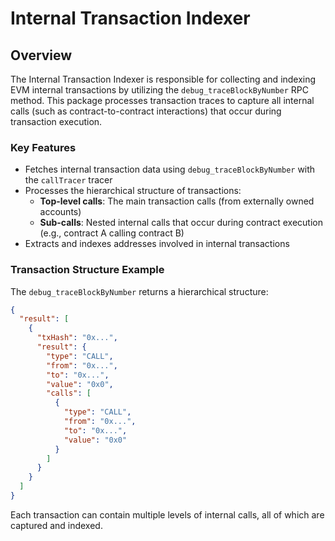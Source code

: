 # Internal Transaction Indexer

## Overview

The Internal Transaction Indexer is responsible for collecting and indexing EVM internal transactions by utilizing the `debug_traceBlockByNumber` RPC method. This package processes transaction traces to capture all internal calls (such as contract-to-contract interactions) that occur during transaction execution.

### Key Features

- Fetches internal transaction data using `debug_traceBlockByNumber` with the `callTracer` tracer
- Processes the hierarchical structure of transactions:
  - **Top-level calls**: The main transaction calls (from externally owned accounts)
  - **Sub-calls**: Nested internal calls that occur during contract execution (e.g., contract A calling contract B)
- Extracts and indexes addresses involved in internal transactions

### Transaction Structure Example

The `debug_traceBlockByNumber` returns a hierarchical structure:
```json
{
  "result": [
    {
      "txHash": "0x...",
      "result": {
        "type": "CALL",
        "from": "0x...",
        "to": "0x...",
        "value": "0x0",
        "calls": [
          {
            "type": "CALL",
            "from": "0x...",
            "to": "0x...",
            "value": "0x0"
          }
        ]
      }
    }
  ]
}
```

Each transaction can contain multiple levels of internal calls, all of which are captured and indexed.

